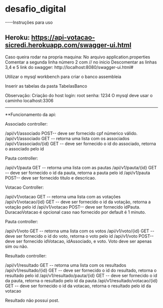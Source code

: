 # desafio_digital
----Instruções para uso

Heroku:
https://api-votacao-sicredi.herokuapp.com/swagger-ui.html
------------------------

Caso queira rodar na propria maquina:
No arquivo application.properties
Comentar a segunda linha número 2 com // no inicio
Descomentar as linhas 3,4 e 5
link do swagger: http://localhost:8080/swagger-ui.html#

Utilizar o mysql workbench para criar o banco assembleia

Inserir as tabelas da pasta TabelasBanco

Observação:
Criação do host
login: root
senha: 1234
O mysql deve usar o caminho localhost:3306

----------------------------------------------------------------

**Funcionamento da api:

Associado controller:

/api/v1/associado               POST-- deve ser fornecido cpf númerico válido.
/api/v1/associado               GET -- retorna uma lista com os associados
/api/v1/associado/{id}          GET -- deve ser fornecido o id do associado, retorna o associado pelo id

Pauta controller:

/api/v1/pauta                   GET -- retorna uma lista com as pautas
/api/v1/pauta/{id}              GET -- deve ser fornecido o id da pauta, retorna a pauta pelo id
/api/v1/pauta                   POST-- deve ser fornecido titulo e descricao.

Votacao Controller:

/api/v1/votacao                 GET -- retorna uma lista com as votações
/api/v1/votacao/{id}            GET -- deve ser fornecido o id da votação, retorna a votação pelo id
/api/v1/votacao                 POST-- deve ser fornecido idPauta. DuracaoVotacao é opcional caso nao fornecido por default é 1 minuto.

Pauta controller:

/api/v1/voto                    GET -- retorna uma lista com os votos
/api/v1/voto/{id}               GET -- deve ser fornecido o id do voto, retorna o voto pelo id
/api/v1/voto                    POST--  deve ser fornecido idVotacao, idAssociado, e voto. Voto deve ser apenas sim ou não.

Resultado controller:

/api/v1/resultado               GET -- retorna uma lista com os resultados
/api/v1/resultado/{id}          GET -- deve ser fornecido o id do resultado, retorna o resultado pelo id
/api/v1/resultado/pauta/{id}    GET -- deve ser fornecido o id da pauta, retorna o resultado pelo id da pauta
/api/v1/resultado/votacao/{id}  GET -- deve ser fornecido o id da votacao, retorna o resultado pelo id da votacao

Resultado não possui post.




